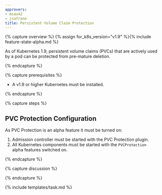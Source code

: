 ```yaml
---
approvers:
- msau42
- jsafrane
title: Persistent Volume Claim Protection
---
```


{% capture overview %}
{% assign for_k8s_version="v1.9" %}{% include feature-state-alpha.md %}

As of Kubernetes 1.9, persistent volume claims (PVCs) that are actively used by a pod can be protected from pre-mature deletion.

{% endcapture %}

{% capture prerequisites %}

- A v1.9 or higher Kubernetes must be installed.

{% endcapture %}

{% capture steps %}

## PVC Protection Configuration

As PVC Protection is an alpha feature it must be turned on:
1. Admission controller must be started with the PVC Protection plugin.
2. All Kubernetes components must be started with the `PVCProtection` alpha features switched on.

{% endcapture %}

{% capture discussion %}


{% endcapture %}

{% include templates/task.md %}

